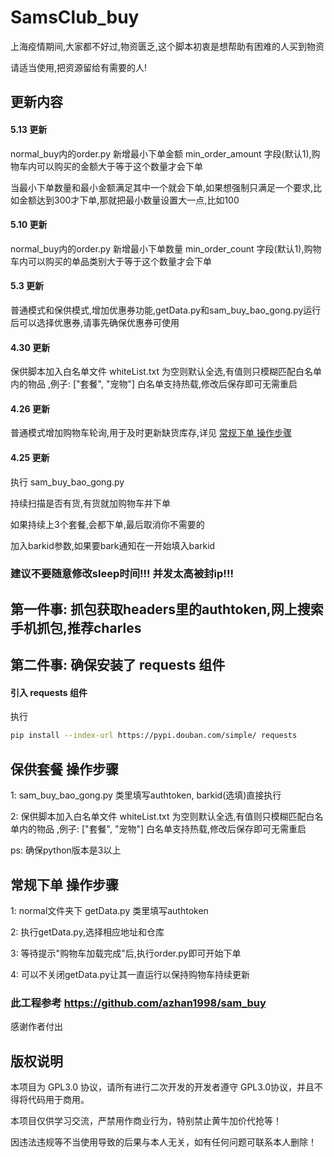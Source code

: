 # SamsClub_buy

上海疫情期间,大家都不好过,物资匮乏,这个脚本初衷是想帮助有困难的人买到物资

请适当使用,把资源留给有需要的人!

## 更新内容

#### 5.13 更新

normal_buy内的order.py 新增最小下单金额 min_order_amount 字段(默认1),购物车内可以购买的金额大于等于这个数量才会下单

当最小下单数量和最小金额满足其中一个就会下单,如果想强制只满足一个要求,比如金额达到300才下单,那就把最小数量设置大一点,比如100

#### 5.10 更新

normal_buy内的order.py 新增最小下单数量 min_order_count 字段(默认1),购物车内可以购买的单品类别大于等于这个数量才会下单

#### 5.3 更新

普通模式和保供模式,增加优惠券功能,getData.py和sam_buy_bao_gong.py运行后可以选择优惠券,请事先确保优惠券可使用

#### 4.30 更新

保供脚本加入白名单文件 whiteList.txt 为空则默认全选,有值则只模糊匹配白名单内的物品 ,例子: ["套餐", "宠物"] 白名单支持热载,修改后保存即可无需重启

#### 4.26 更新

普通模式增加购物车轮询,用于及时更新缺货库存,详见 [常规下单 操作步骤](https://github.com/guyongzx/SamsClub_buy#%E5%B8%B8%E8%A7%84%E4%B8%8B%E5%8D%95-%E6%93%8D%E4%BD%9C%E6%AD%A5%E9%AA%A4)

#### 4.25 更新

执行 sam_buy_bao_gong.py

持续扫描是否有货,有货就加购物车并下单

如果持续上3个套餐,会都下单,最后取消你不需要的

加入barkid参数,如果要bark通知在一开始填入barkid


### 建议不要随意修改sleep时间!!! 并发太高被封ip!!!


## 第一件事: 抓包获取headers里的authtoken,网上搜索手机抓包,推荐charles
## 第二件事: 确保安装了 requests 组件
#### 引入 requests 组件
执行
```bash
pip install --index-url https://pypi.douban.com/simple/ requests
```
## 保供套餐 操作步骤

1: sam_buy_bao_gong.py 类里填写authtoken, barkid(选填)直接执行

2: 保供脚本加入白名单文件 whiteList.txt 为空则默认全选,有值则只模糊匹配白名单内的物品 ,例子: ["套餐", "宠物"] 白名单支持热载,修改后保存即可无需重启

ps: 确保python版本是3以上

## 常规下单 操作步骤

1: normal文件夹下 getData.py 类里填写authtoken

2: 执行getData.py,选择相应地址和仓库

3: 等待提示"购物车加载完成"后,执行order.py即可开始下单

4: 可以不关闭getData.py让其一直运行以保持购物车持续更新


### 此工程参考 https://github.com/azhan1998/sam_buy 

感谢作者付出

## 版权说明

本项目为 GPL3.0 协议，请所有进行二次开发的开发者遵守 GPL3.0协议，并且不得将代码用于商用。

本项目仅供学习交流，严禁用作商业行为，特别禁止黄牛加价代抢等！

因违法违规等不当使用导致的后果与本人无关，如有任何问题可联系本人删除！
